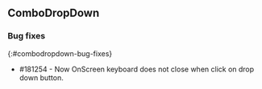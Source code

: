 ## ComboDropDown

### Bug fixes
{:#combodropdown-bug-fixes}

* \#181254 - Now OnScreen keyboard does not close when click on drop down button.